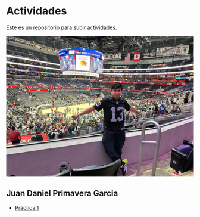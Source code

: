 # Actividades

Este es un repositorio para subir actividades.

![MiImg](IMG/Mi%20Imagen.jpeg)

## Juan Daniel Primavera Garcia
- [Práctica 1](practica-1.md)
